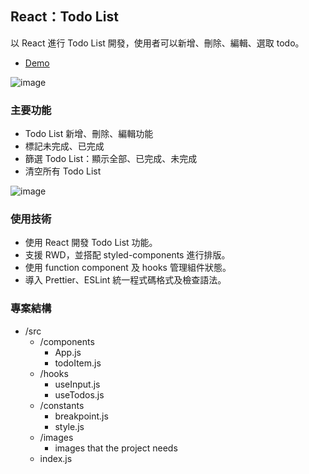 ## React：Todo List
以 React 進行 Todo List 開發，使用者可以新增、刪除、編輯、選取 todo。

- [Demo](https://sophiebetough.github.io/react-todolist/)


![image](https://github.com/sophiebetough/react-todolist/blob/main/public/react-todolist-demo.gif)

### 主要功能
- Todo List 新增、刪除、編輯功能
- 標記未完成、已完成
- 篩選 Todo List：顯示全部、已完成、未完成
- 清空所有 Todo List


![image](https://github.com/sophiebetough/react-todolist/blob/main/public/todo-list-funciton-demo.png)

### 使用技術
- 使用 React 開發 Todo List 功能。
- 支援 RWD，並搭配 styled-components 進行排版。
- 使用 function component 及 hooks 管理組件狀態。
- 導入 Prettier、ESLint 統一程式碼格式及檢查語法。

### 專案結構
- /src
    - /components
        - App.js
        - todoItem.js
    - /hooks
        - useInput.js
        - useTodos.js
    - /constants
        - breakpoint.js
        - style.js
    - /images
        - images that the project needs
    - index.js
    
